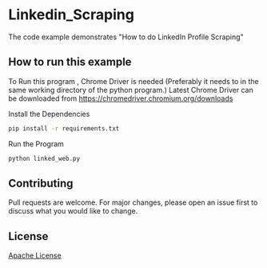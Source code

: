 # Linkedin_Scraping

The code example demonstrates "How to do LinkedIn Profile Scraping"

## How to run this example

To Run this program , Chrome Driver is needed (Preferably it needs to in the same working directory of the python program.)
Latest Chrome Driver can be downloaded from https://chromedriver.chromium.org/downloads

Install the Dependencies

```bash
pip install -r requirements.txt
```

Run the Program

```bash
python linked_web.py
```

## Contributing
Pull requests are welcome. For major changes, please open an issue first to discuss what you would like to change.

## License
[Apache License](https://www.apache.org/licenses/LICENSE-2.0)
